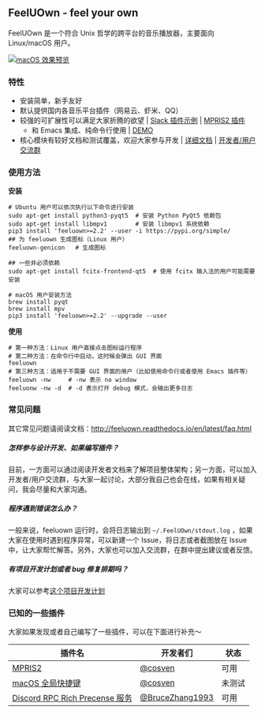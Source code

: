## FeelUOwn - feel your own

FeelUOwn 是一个符合 Unix 哲学的跨平台的音乐播放器，主要面向 Linux/macOS 用户。

[![macOS 效果预览](https://user-images.githubusercontent.com/4962134/45357853-30348580-b5fa-11e8-8774-187ffb42efdd.png)](https://github.com/cosven/FeelUOwn/wiki/Gallery)



### 特性

- 安装简单，新手友好
- 默认提供国内各音乐平台插件（网易云、虾米、QQ）
- 较强的可扩展性可以满足大家折腾的欲望 | [Slack 插件示例](https://gist.github.com/cosven/7a746fa61f94a4c83cb6bf654cea6bf8) | [MPRIS2 插件](https://github.com/cosven/feeluown-mpris2-plugin)
  - 和 Emacs 集成、纯命令行使用 | [DEMO](https://www.youtube.com/watch?v=-JFXo0J5D9E)
- 核心模块有较好文档和测试覆盖，欢迎大家参与开发 | [详细文档](http://feeluown.readthedocs.org) | [开发者/用户交流群](https://t.me/joinchat/H7k12hG5HYsGeBErs1tUQQ)

### 使用方法

**安装**

```shell
# Ubuntu 用户可以依次执行以下命令进行安装
sudo apt-get install python3-pyqt5  # 安装 Python PyQt5 依赖包
sudo apt-get install libmpv1        # 安装 libmpv1 系统依赖
pip3 install 'feeluown>=2.2' --user -i https://pypi.org/simple/
## 为 feeluown 生成图标（Linux 用户）
feeluown-genicon   # 生成图标

## 一些非必须依赖
sudo apt-get install fcitx-frontend-qt5  # 使用 fcitx 输入法的用户可能需要安装

# macOS 用户安装方法
brew install pyqt
brew install mpv
pip3 install 'feeluown>=2.2' --upgrade --user
```

**使用**

```shell
# 第一种方法：Linux 用户直接点击图标运行程序
# 第二种方法：在命令行中启动，这时候会弹出 GUI 界面
feeluown
# 第三种方法：适用于不需要 GUI 界面的用户（比如使用命令行或者使用 Emacs 插件等）
feeluown -nw     # -nw 表示 no window
feeluonw -nw -d  # -d 表示打开 debug 模式，会输出更多日志
```

### 常见问题
其它常见问题请阅读文档：http://feeluown.readthedocs.io/en/latest/faq.html

##### 怎样参与设计开发、如果编写插件？

目前，一方面可以通过阅读开发者文档来了解项目整体架构；另一方面，可以加入开发者/用户交流群，与大家一起讨论，大部分我自己也会在线，如果有相关疑问，我会尽量和大家沟通。

##### 程序遇到错误怎么办？

一般来说，feeluown 运行时，会将日志输出到 `~/.FeelUOwn/stdout.log` ，如果大家在使用时遇到程序异常，可以新建一个 Issue，将日志或者截图放在 Issue 中，让大家帮忙解答。另外，大家也可以加入交流群，在群中提出建议或者反馈。

##### 有项目开发计划或者 bug 修复排期吗？

大家可以参考[这个项目开发计划](https://github.com/cosven/FeelUOwn/projects)


### 已知的一些插件

大家如果发现或者自己编写了一些插件，可以在下面进行补充～

| 插件名 | 开发者们  | 状态 |
| ------- | ------ | -------- |
| [MPRIS2](https://github.com/cosven/feeluown-mpris2-plugin) | [@cosven](https://github.com/cosven) | 可用 |
| [macOS 全局快捷键](https://github.com/cosven/feeluown-mac-hotkey-plugin) | [@cosven](https://github.com/cosven)| 未测试 |
| [Discord RPC Rich Precense 服务](https://github.com/BruceZhang1993/feeluown-discordrpc-plugin) | [@BruceZhang1993](https://github.com/BruceZhang1993) | 可用 |
